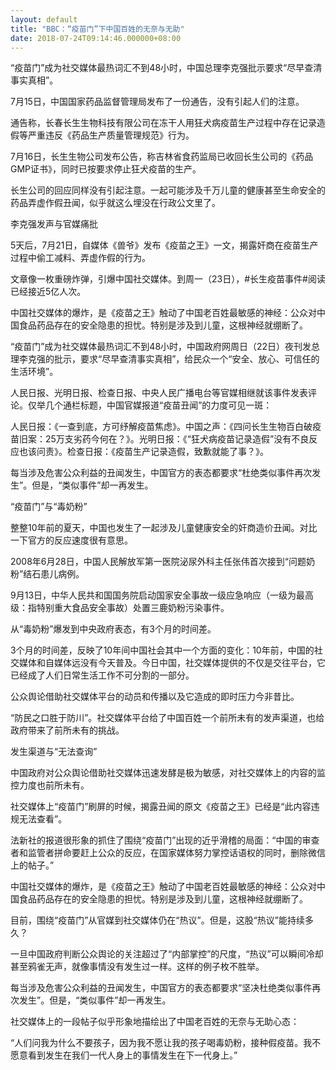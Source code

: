 ```yaml
---
layout: default
title: "BBC：“疫苗门”下中国百姓的无奈与无助"
date: 2018-07-24T09:14:46.000000+08:00
---
```


“疫苗门”成为社交媒体最热词汇不到48小时，中国总理李克强批示要求“尽早查清事实真相”。

7月15日，中国国家药品监督管理局发布了一份通告，没有引起人们的注意。

通告称，长春长生生物科技有限公司在冻干人用狂犬病疫苗生产过程中存在记录造假等严重违反《药品生产质量管理规范》行为。

7月16日，长生生物公司发布公告，称吉林省食药监局已收回长生公司的《药品GMP证书》，同时已按要求停止狂犬疫苗的生产。

长生公司的回应同样没有引起注意。一起可能涉及千万儿童的健康甚至生命安全的药品弄虚作假丑闻，似乎就这么埋没在行政公文里了。

李克强发声与官媒痛批

5天后，7月21日，自媒体《兽爷》发布《疫苗之王》一文，揭露奸商在疫苗生产过程中偷工减料、弄虚作假的行为。

文章像一枚重磅炸弹，引爆中国社交媒体。到周一（23日），#长生疫苗事件#阅读已经接近5亿人次。

中国社交媒体的爆炸，是《疫苗之王》触动了中国老百姓最敏感的神经：公众对中国食品药品存在的安全隐患的担忧。特别是涉及到儿童，这根神经就绷断了。

“疫苗门”成为社交媒体最热词汇不到48小时，中国政府网周日（22日）夜刊发总理李克强的批示，要求“尽早查清事实真相”，给民众一个“安全、放心、可信任的生活环境”。

人民日报、光明日报、检查日报、中央人民广播电台等官媒相继就该事件发表评论。仅举几个通栏标题，中国官媒报道“疫苗丑闻”的力度可见一斑：

人民日报：《一查到底，方可纾解疫苗焦虑》。中国之声：《四问长生生物百白破疫苗旧案：25万支劣药今何在？》。光明日报：《“狂犬病疫苗记录造假”没有不良反应也该问责》。检查日报：《疫苗生产记录造假，致歉就能了事？》。

每当涉及危害公众利益的丑闻发生，中国官方的表态都要求“杜绝类似事件再次发生”。但是，“类似事件”却一再发生。

“疫苗门”与“毒奶粉”

整整10年前的夏天，中国也发生了一起涉及儿童健康安全的奸商造价丑闻。对比一下官方的反应速度很有意思。

2008年6月28日，中国人民解放军第一医院泌尿外科主任张伟首次接到“问题奶粉”结石患儿病例。

9月13日，中华人民共和国国务院启动国家安全事故一级应急响应（一级为最高级：指特别重大食品安全事故）处置三鹿奶粉污染事件。

从“毒奶粉”爆发到中央政府表态，有3个月的时间差。

3个月的时间差，反映了10年间中国社会其中一个方面的变化：10年前，中国的社交媒体和自媒体远没有今天普及。今日中国，社交媒体提供的不仅是交往平台，它已经成了人们日常生活工作不可分割的一部分。

公众舆论借助社交媒体平台的动员和传播以及它造成的即时压力今非昔比。

“防民之口胜于防川”。社交媒体平台给了中国百姓一个前所未有的发声渠道，也给政府带来了前所未有的挑战。

发生渠道与“无法查询”

中国政府对公众舆论借助社交媒体迅速发酵是极为敏感，对社交媒体上的内容的监控力度也前所未有。

社交媒体上“疫苗门”刷屏的时候，揭露丑闻的原文《疫苗之王》已经是“此内容违规无法查看”。

法新社的报道很形象的抓住了围绕“疫苗门”出现的近乎滑稽的局面：“中国的审查者和监管者拼命要赶上公众的反应，在国家媒体努力掌控话语权的同时，删除微信上的帖子。”

中国社交媒体的爆炸，是《疫苗之王》触动了中国老百姓最敏感的神经：公众对中国食品药品存在的安全隐患的担忧。特别是涉及到儿童，这根神经就绷断了。

目前，围绕“疫苗门”从官媒到社交媒体仍在“热议”。但是，这股“热议”能持续多久？

一旦中国政府判断公众舆论的关注超过了“内部掌控”的尺度，“热议”可以瞬间冷却甚至鸦雀无声，就像事情没有发生过一样。这样的例子枚不胜举。

每当涉及危害公众利益的丑闻发生，中国官方的表态都要求“坚决杜绝类似事件再次发生”。但是，“类似事件”却一再发生。

社交媒体上的一段帖子似乎形象地描绘出了中国老百姓的无奈与无助心态：

“人们问我为什么不要孩子，因为我不愿让我的孩子喝毒奶粉，接种假疫苗。我不愿意看到发生在我们一代人身上的事情发生在下一代身上。”

